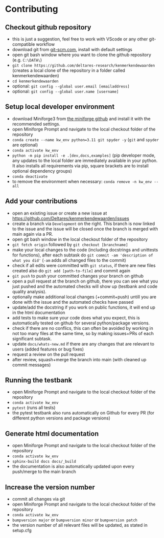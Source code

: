 # Contributing

## Checkout github repository

- this is just a suggestion, feel free to work with VScode or any other git-compatible workflow
- download git from [git-scm.com](https://git-scm.com/download/win), install with default settings
- open git bash window where you want to clone the github repository (e.g. ``C:\DATA\``)
- ``git clone https://github.com/deltares-research/kenmerkendewaarden`` (creates a local clone of the repository in a folder called kenmerkendewaarden)
- ``cd kenmerkendewaarden``
- optional: ``git config --global user.email [emailaddress]``
- optional: ``git config --global user.name [username]``

## Setup local developer environment

- download Miniforge3 from [the miniforge github](https://github.com/conda-forge/miniforge?tab=readme-ov-file#download) and install it with the recommended settings.
- open Miniforge Prompt and navigate to the local checkout folder of the repository
- ``conda create --name kw_env python=3.11 git spyder -y`` (``git`` and ``spyder`` are optional)
- ``conda activate kw_env``
- ``python -m pip install -e .[dev,docs,examples]`` (pip developer mode, any updates to the local folder are immediately available in your python. It also installs all requirements via pip, square brackets are to install optional dependency groups)
- ``conda deactivate``
- to remove the environment when necessary: ``conda remove -n kw_env --all``

## Add your contributions

- open an existing issue or create a new issue at https://github.com/Deltares/kenmerkendewaarden/issues
- create a branch via ``Development`` on the right. This branch is now linked to the issue and the issue will be closed once the branch is merged with main again via a PR.
- open git bash window in the local checkout folder of the repository
- ``git fetch origin`` followed by ``git checkout [branchname]``
- make your local changes to the code (including docstrings and unittests for functions), after each subtask do ``git commit -am 'description of what you did'`` (``-am`` adds all changed files to the commit)
- check if all edits were committed with ``git status``, if there are new files created also do ``git add [path-to-file]`` and commit again
- ``git push`` to push your committed changes your branch on github
- open a pull request at the branch on github, there you can see what you just pushed and the automated checks will show up (testbank and code quality analysis).
- optionally make additional local changes (+commit+push) untill you are done with the issue and the automated checks have passed
- update/add the docstring if you work on public functions, it will end up in the html documentation
- add tests to make sure your code does what you expect, this is automatically tested on github for several python/package versions.
- check if there are no conflics, this can often be avoided by working in not too many files at the same time, so by making issues+PRs of each significant subtask.
- update ``docs/whats-new.md`` if there are any changes that are relevant to users (added features or bug fixes)
- request a review on the pull request
- after review, squash+merge the branch into main (with cleaned up commit messages)

## Running the testbank

- open Miniforge Prompt and navigate to the local checkout folder of the repository
- ``conda activate kw_env``
- ``pytest`` (runs all tests)
- the pytest testbank also runs automatically on Github for every PR (for different python versions and package versions)

## Generate html documentation
- open Miniforge Prompt and navigate to the local checkout folder of the repository
- ``conda activate kw_env``
- ``sphinx-build docs docs/_build``
- the documentation is also automatically updated upon every push/merge to the main branch

## Increase the version number

- commit all changes via git
- open Miniforge Prompt and navigate to the local checkout folder of the repository
- ``conda activate kw_env``
- ``bumpversion major`` or ``bumpversion minor`` or ``bumpversion patch``
- the version number of all relevant files will be updated, as stated in setup.cfg

